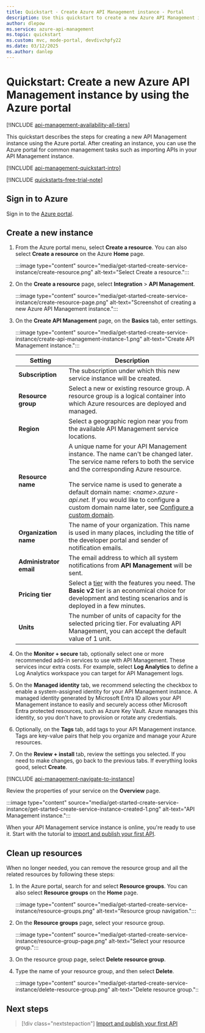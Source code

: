 ```yaml
---
title: Quickstart - Create Azure API Management instance - Portal
description: Use this quickstart to create a new Azure API Management instance by using the Azure portal.
author: dlepow
ms.service: azure-api-management
ms.topic: quickstart
ms.custom: mvc, mode-portal, devdivchpfy22
ms.date: 03/12/2025
ms.author: danlep
---
```


# Quickstart: Create a new Azure API Management instance by using the Azure portal

[!INCLUDE [api-management-availability-all-tiers](../../includes/api-management-availability-all-tiers.md)]

This quickstart describes the steps for creating a new API Management instance using the Azure portal. After creating an instance, you can use the Azure portal for common management tasks such as importing APIs in your API Management instance.

[!INCLUDE [api-management-quickstart-intro](../../includes/api-management-quickstart-intro.md)]

[!INCLUDE [quickstarts-free-trial-note](~/reusable-content/ce-skilling/azure/includes/quickstarts-free-trial-note.md)]

## Sign in to Azure

Sign in to the [Azure portal](https://portal.azure.com).

## Create a new instance

1. From the Azure portal menu, select **Create a resource**. You can also select **Create a resource** on the Azure **Home** page.
   
   :::image type="content" source="media/get-started-create-service-instance/create-resource.png" alt-text="Select Create a resource.":::

   
1. On the **Create a resource** page, select **Integration** > **API Management**.

   :::image type="content" source="media/get-started-create-service-instance/create-resource-page.png" alt-text="Screenshot of creating a     new Azure API Management instance.":::
   
1. On the **Create API Management** page, on the **Basics** tab, enter settings.

   :::image type="content" source="media/get-started-create-service-instance/create-api-management-instance-1.png" alt-text="Create API Management instance.":::
   
   | Setting                 | Description   |                                                                     
   |-------------------------|-----------------------------------------------|
   | **Subscription**          | The subscription under which this new service instance will be created.   |
   | **Resource group**      |  Select a new or existing resource group. A resource group is a logical container into which Azure resources are deployed and managed. |
   | **Region**          | Select a geographic region near you from the available API Management service locations. | 
   | **Resource name**                | A unique name for your API Management instance. The name can't be changed later. The service name refers to both the service and the corresponding Azure resource. <br/><br/> The service name is used to generate a default domain name: *\<name\>.azure-api.net.* If you would like to configure a custom domain name later, see [Configure a custom domain](configure-custom-domain.md). |
   | **Organization name**   | The name of your organization. This name is used in many places, including the title of the developer portal and sender of notification emails. |                                                         
   | **Administrator email** | The email address to which all system notifications from **API Management** will be sent.   |  
   | **Pricing tier**        | Select a [tier](api-management-features.md) with the features you need. The **Basic v2** tier is an economical choice for development and testing scenarios and is deployed in a few minutes.  |
   | **Units**  | The number of units of capacity for the selected pricing tier. For evaluating API Management, you can accept the default value of 1 unit. |

1. On the **Monitor + secure** tab, optionally select one or more recommended add-in services to use with API Management. These services incur extra costs. For example, select **Log Analytics** to define a Log Analytics workspace you can target for API Management logs. 

1. On the **Managed identity** tab, we recommend selecting the checkbox to enable a system-assigned identity for your API Management instance. A managed identity generated by Microsoft Entra ID allows your API Management instance to easily and securely access other Microsoft Entra protected resources, such as Azure Key Vault. Azure manages this identity, so you don't have to provision or rotate any credentials.

1. Optionally, on the **Tags** tab, add tags to your API Management instance. Tags are key-value pairs that help you organize and manage your Azure resources.

1. On the **Review + install** tab, review the settings you selected. If you need to make changes, go back to the previous tabs. If everything looks good, select **Create**.

[!INCLUDE [api-management-navigate-to-instance](../../includes/api-management-navigate-to-instance.md)]

Review the properties of your service on the **Overview** page.

   :::image type="content" source="media/get-started-create-service-instance/get-started-create-service-instance-created-1.png" alt-text="API Management instance.":::

When your API Management service instance is online, you're ready to use it. Start with the tutorial to [import and publish your first API](import-and-publish.md).

## Clean up resources

When no longer needed, you can remove the resource group and all the related resources by following these steps:

1. In the Azure portal, search for and select **Resource groups**. You can also select **Resource groups** on the **Home** page. 

   :::image type="content" source="media/get-started-create-service-instance/resource-groups.png" alt-text="Resource group navigation.":::

1. On the **Resource groups** page, select your resource group.

   :::image type="content" source="media/get-started-create-service-instance/resource-group-page.png" alt-text="Select your resource group.":::

1. On the resource group page, select **Delete resource group**.
   
1. Type the name of your resource group, and then select **Delete**.

   :::image type="content" source="media/get-started-create-service-instance/delete-resource-group.png" alt-text="Delete resource group."::

## Next steps

> [!div class="nextstepaction"]
> [Import and publish your first API](import-and-publish.md)

